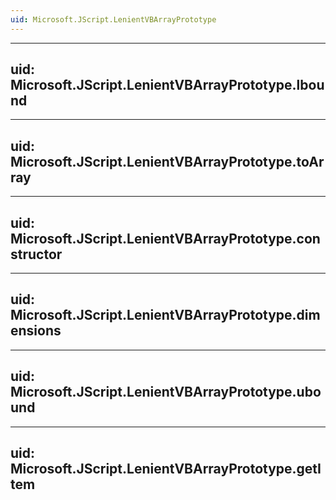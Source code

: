 ```yaml
---
uid: Microsoft.JScript.LenientVBArrayPrototype
---
```


---
uid: Microsoft.JScript.LenientVBArrayPrototype.lbound
---

---
uid: Microsoft.JScript.LenientVBArrayPrototype.toArray
---

---
uid: Microsoft.JScript.LenientVBArrayPrototype.constructor
---

---
uid: Microsoft.JScript.LenientVBArrayPrototype.dimensions
---

---
uid: Microsoft.JScript.LenientVBArrayPrototype.ubound
---

---
uid: Microsoft.JScript.LenientVBArrayPrototype.getItem
---
